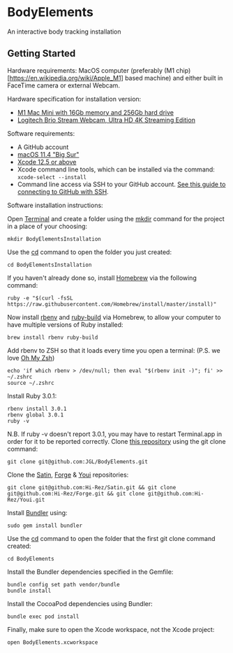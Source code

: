 # BodyElements

An interactive body tracking installation

## Getting Started

Hardware requirements: MacOS computer (preferably (M1 chip)[https://en.wikipedia.org/wiki/Apple_M1] based machine) and either built in FaceTime camera or external Webcam.

Hardware specification for installation version:
* [M1 Mac Mini with 16Gb memory and 256Gb hard drive](https://www.apple.com/mac-mini/specs/)
* [Logitech Brio Stream Webcam, Ultra HD 4K Streaming Edition](https://www.logitech.com/en-us/products/webcams/brio-4k-hdr-webcam.960-001105.html)

Software requirements:
* A GitHub account
* [macOS 11.4 "Big Sur"](https://en.wikipedia.org/wiki/MacOS_Big_Sur)
* [Xcode 12.5 or above](https://apps.apple.com/us/app/xcode/id497799835?mt=12)
* Xcode command line tools, which can be installed via the command: ```xcode-select --install```
* Command line access via SSH to your GitHub account. [See this guide to connecting to GitHub with SSH](https://docs.github.com/en/github/authenticating-to-github/connecting-to-github-with-ssh).

Software installation instructions:

Open [Terminal](https://en.wikipedia.org/wiki/Terminal_(macOS)) and create a folder using the [mkdir](https://en.wikipedia.org/wiki/Mkdir) command for the project in a place of your choosing:

```
mkdir BodyElementsInstallation
```

Use the [cd](https://en.wikipedia.org/wiki/Cd_(command)) command to open the folder you just created:

```
cd BodyElementsInstallation
```

If you haven't already done so, install [Homebrew](https://brew.sh/) via the following command:

```
ruby -e "$(curl -fsSL https://raw.githubusercontent.com/Homebrew/install/master/install)"
```

Now install [rbenv](https://github.com/rbenv/rbenv) and [ruby-build](https://github.com/rbenv/ruby-build) via Homebrew, to allow your computer to have multiple versions of Ruby installed:

```
brew install rbenv ruby-build
```

Add rbenv to ZSH so that it loads every time you open a terminal: (P.S. we love [Oh My Zsh](https://ohmyz.sh))

```
echo 'if which rbenv > /dev/null; then eval "$(rbenv init -)"; fi' >> ~/.zshrc
source ~/.zshrc
```

Install Ruby 3.0.1:

```
rbenv install 3.0.1
rbenv global 3.0.1
ruby -v
```

N.B. If ruby -v doesn't report 3.0.1, you may have to restart Terminal.app in order for it to be reported correctly. Clone [this repository](https://github.com/JGL/BodyElements/) using the git clone command:

```
git clone git@github.com:JGL/BodyElements.git
```

Clone the [Satin](https://github.com/Hi-Rez/Satin), [Forge](https://github.com/Hi-Rez/Forge) & [Youi](https://github.com/Hi-Rez/Youi) repositories:

```
git clone git@github.com:Hi-Rez/Satin.git && git clone git@github.com:Hi-Rez/Forge.git && git clone git@github.com:Hi-Rez/Youi.git
```

Install [Bundler](https://bundler.io/) using:

```
sudo gem install bundler
```

Use the [cd](https://en.wikipedia.org/wiki/Cd_(command)) command to open the folder that the first git clone command created:

```
cd BodyElements
```

Install the Bundler dependencies specified in the Gemfile:

```
bundle config set path vendor/bundle
bundle install
```

Install the CocoaPod dependencies using Bundler:

```
bundle exec pod install
```

Finally, make sure to open the Xcode workspace, not the Xcode project:

```
open BodyElements.xcworkspace
```
